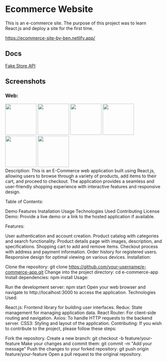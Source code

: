 # Ecommerce Website
This is an e-commerce site. The purpose of this project was to learn React.js and deploy a site for the first time. 

https://ecommerce-site-by-ben.netlify.app/

## Docs
[Fake Store API](https://fakestoreapi.com/docs)

## Screenshots
### Web:
<div>
  <img src="https://github.com/BenPham14/ecommerce-react-site/assets/97713069/88fe495d-e19c-4653-a9e2-9fdc26512ad4" alt="" width="100px" height="100px"/>
  <img src="https://github.com/BenPham14/ecommerce-react-site/assets/97713069/ae3a2275-6c2c-460e-a39d-8754300a308d" alt="" width="100px" height="100px"/>
  <img src="https://github.com/BenPham14/ecommerce-react-site/assets/97713069/78382b3f-9703-4bcd-98f5-1616d9de89d6" alt="" width="100px" height="100px"/>
  <img src="https://github.com/BenPham14/ecommerce-react-site/assets/97713069/f86a0c14-6fc7-4f35-ad73-43f262efecbf" alt="" width="100px" height="100px"/>
  <img src="https://github.com/BenPham14/ecommerce-react-site/assets/97713069/1b547836-ffdb-4ebd-888c-0780125abaca" alt="" width="100px" height="100px"/>
  <img src="https://github.com/BenPham14/ecommerce-react-site/assets/97713069/4ed84873-7a61-42e2-a5d4-51de88b5962b" alt="" width="100px" height="100px"/>
</div>
Description:
This is an E-Commerce web application built using React.js, allowing users to browse through a variety of products, add items to their cart, and proceed to checkout. The application provides a seamless and user-friendly shopping experience with interactive features and responsive design.

Table of Contents:

Demo
Features
Installation
Usage
Technologies Used
Contributing
License
Demo:
Provide a live demo or a link to the hosted application if available.

Features:

User authentication and account creation.
Product catalog with categories and search functionality.
Product details page with images, description, and specifications.
Shopping cart to add and remove items.
Checkout process with address and payment information.
Order history for registered users.
Responsive design for optimal viewing on various devices.
Installation:

Clone the repository: git clone https://github.com/your-username/e-commerce-app.git
Change into the project directory: cd e-commerce-app
Install dependencies: npm install
Usage:

Run the development server: npm start
Open your web browser and navigate to http://localhost:3000 to access the application.
Technologies Used:

React.js: Frontend library for building user interfaces.
Redux: State management for managing application data.
React Router: For client-side routing and navigation.
Axios: To handle HTTP requests to the backend server.
CSS3: Styling and layout of the application.
Contributing:
If you wish to contribute to the project, please follow these steps:

Fork the repository.
Create a new branch: git checkout -b feature/your-feature
Make your changes and commit them: git commit -m "Add your message"
Push the changes to your forked repository: git push origin feature/your-feature
Open a pull request to the original repository.

